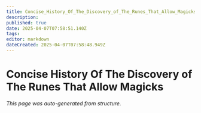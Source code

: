 ```yaml
---
title: Concise_History_Of_The_Discovery_of_The_Runes_That_Allow_Magicks
description: 
published: true
date: 2025-04-07T07:58:51.140Z
tags: 
editor: markdown
dateCreated: 2025-04-07T07:58:48.949Z
---
```


# Concise History Of The Discovery of The Runes That Allow Magicks

*This page was auto-generated from structure.*